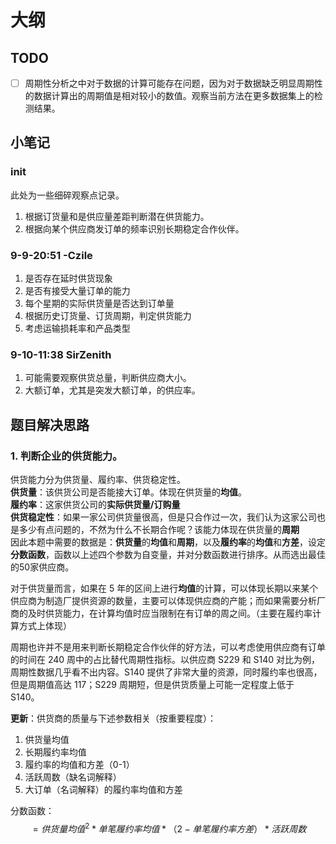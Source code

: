 # 大纲

## TODO

- [ ] 周期性分析之中对于数据的计算可能存在问题，因为对于数据缺乏明显周期性的数据计算出的周期值是相对较小的数值。观察当前方法在更多数据集上的检测结果。

## 小笔记

### init
此处为一些细碎观察点记录。

1. 根据订货量和是供应量差距判断潜在供货能力。
2. 根据向某个供应商发订单的频率识别长期稳定合作伙伴。

### 9-9-20:51 -Czile
1. 是否存在延时供货现象
2. 是否有接受大量订单的能力
3. 每个星期的实际供货量是否达到订单量
4. 根据历史订货量、订货周期，判定供货能力
5. 考虑运输损耗率和产品类型

### 9-10-11:38 SirZenith
1. 可能需要观察供货总量，判断供应商大小。
2. 大额订单，尤其是突发大额订单，的供应率。

## 题目解决思路
### 1. 判断企业的供货能力。  
供货能力分为供货量、履约率、供货稳定性。  
**供货量**：该供货公司是否能接大订单。体现在供货量的**均值**。  
**履约率**：这家供货公司的**实际供货量/订购量**  
**供货稳定性**：如果一家公司供货量很高，但是只合作过一次，我们认为这家公司也是多少有点问题的，不然为什么不长期合作呢？该能力体现在供货量的**周期**  
因此本题中需要的数据是：**供货量**的**均值**和**周期**，以及**履约率**的**均值**和**方差**，设定**分数函数**，函数以上述四个参数为自变量，并对分数函数进行排序。从而选出最佳的50家供应商。

对于供货量而言，如果在 5 年的区间上进行**均值**的计算，可以体现长期以来某个供应商为制造厂提供资源的数量，主要可以体现供应商的产能；而如果需要分析厂商的及时供货能力，在计算均值时应当限制在有订单的周之间。（主要在履约率计算方式上体现）

周期也许并不是用来判断长期稳定合作伙伴的好方法，可以考虑使用供应商有订单的时间在 240 周中的占比替代周期性指标。以供应商 S229 和 S140 对比为例，周期性数据几乎看不出内容。S140 提供了非常大量的资源，同时履约率也很高，但是周期值高达 117；S229 周期短，但是供货质量上可能一定程度上低于 S140。


**更新**：供货商的质量与下述参数相关（按重要程度）：
1. 供货量均值
2. 长期履约率均值
3. 履约率的均值和方差（0-1）
4. 活跃周数（缺名词解释）
5. 大订单（名词解释）的履约率均值和方差

分数函数：
$$ = 供货量均值^2 * 单笔履约率均值 * （2-单笔履约率方差） * 活跃周数 $$
